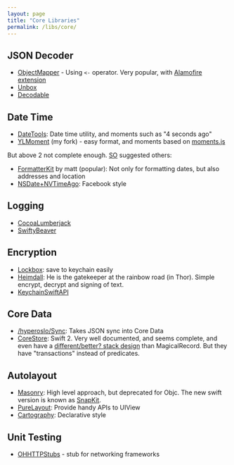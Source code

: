 ```yaml
---
layout: page
title: "Core Libraries"
permalink: /libs/core/
---
```



## JSON Decoder

- [ObjectMapper](https://github.com/Hearst-DD/ObjectMapper) - Using `<-` operator. Very popular, with [Alamofire extension](https://github.com/tristanhimmelman/AlamofireObjectMapper)
- [Unbox](https://github.com/JohnSundell/Unbox)
- [Decodable](https://github.com/Anviking/Decodable)


## Date Time

- [DateTools](https://github.com/MatthewYork/DateTools): Date time utility, and moments such as "4 seconds ago"
- [YLMoment](https://github.com/samwize/YLMoment) (my fork) - easy format, and moments based on [moments.js](http://momentjs.com)

But above 2 not complete enough. [SO](http://stackoverflow.com/questions/10075898/ios-friendly-nsdate-format) suggested others:

- [FormatterKit](https://github.com/mattt/FormatterKit) by matt (popular): Not only for formatting dates, but also addresses and location
- [NSDate+NVTimeAgo](https://github.com/nikilster/NSDate-Time-Ago): Facebook style


## Logging

- [CocoaLumberjack](https://github.com/CocoaLumberjack/CocoaLumberjack)
- [SwiftyBeaver](https://github.com/SwiftyBeaver/SwiftyBeaver)


## Encryption

- [Lockbox](https://github.com/granoff/Lockbox): save to keychain easily
- [Heimdall](https://github.com/henrinormak/Heimdall): He is the gatekeeper at the rainbow road (in Thor). Simple encrypt, decrypt and signing of text.
- [KeychainSwiftAPI](https://github.com/deniskr/KeychainSwiftAPI)


## Core Data

- [/hyperoslo/Sync](https://github.com/hyperoslo/Sync): Takes JSON sync into Core Data
- [CoreStore](https://github.com/JohnEstropia/CoreStore): Swift 2. Very well documented, and seems complete, and even have a [different/better? stack design](http://floriankugler.com/2013/04/29/concurrent-core-data-stack-performance-shootout/) than MagicalRecord. But they have "transactions" instead of predicates.


## Autolayout

- [Masonry](https://github.com/Masonry/Masonry): High level approach, but deprecated for Objc. The new swift version is known as [SnapKit](https://github.com/SnapKit/SnapKit).
- [PureLayout](https://github.com/smileyborg/PureLayout): Provide handy APIs to UIView
- [Cartography](https://github.com/robb/Cartography): Declarative style


## Unit Testing

- [OHHTTPStubs](https://github.com/AliSoftware/OHHTTPStubs) - stub for networking frameworks

